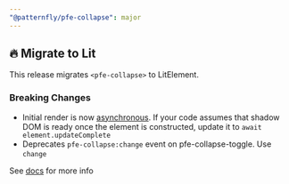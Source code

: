 ```yaml
---
"@patternfly/pfe-collapse": major
---
```


## 🔥 Migrate to Lit

This release migrates `<pfe-collapse>` to LitElement.

### Breaking Changes
- Initial render is now [asynchronous](https://lit.dev/docs/components/lifecycle/#reactive-update-cycle).
  If your code assumes that shadow DOM is ready once the element is constructed, update it to `await element.updateComplete`
- Deprecates `pfe-collapse:change` event on pfe-collapse-toggle. Use `change`


See [docs](https://patternflyelements.org/components/collapse/) for more info
